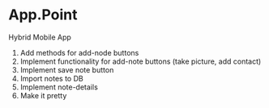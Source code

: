 App.Point
=========

Hybrid Mobile App

1. Add methods for add-node buttons
2. Implement functionality for add-note buttons (take picture, add contact)
3. Implement save note button
4. Import notes to DB
5. Implement note-details
6. Make it pretty
